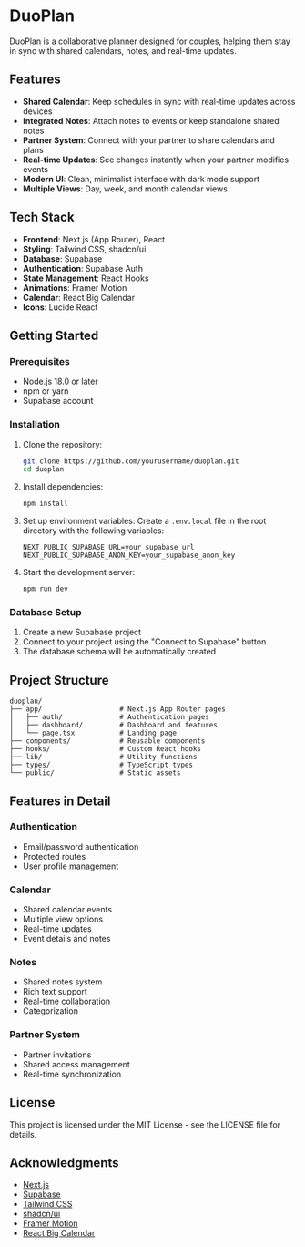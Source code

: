# DuoPlan

DuoPlan is a collaborative planner designed for couples, helping them stay in sync with shared calendars, notes, and real-time updates.

## Features

- **Shared Calendar**: Keep schedules in sync with real-time updates across devices
- **Integrated Notes**: Attach notes to events or keep standalone shared notes
- **Partner System**: Connect with your partner to share calendars and plans
- **Real-time Updates**: See changes instantly when your partner modifies events
- **Modern UI**: Clean, minimalist interface with dark mode support
- **Multiple Views**: Day, week, and month calendar views

## Tech Stack

- **Frontend**: Next.js (App Router), React
- **Styling**: Tailwind CSS, shadcn/ui
- **Database**: Supabase
- **Authentication**: Supabase Auth
- **State Management**: React Hooks
- **Animations**: Framer Motion
- **Calendar**: React Big Calendar
- **Icons**: Lucide React

## Getting Started

### Prerequisites

- Node.js 18.0 or later
- npm or yarn
- Supabase account

### Installation

1. Clone the repository:
   ```bash
   git clone https://github.com/yourusername/duoplan.git
   cd duoplan
   ```

2. Install dependencies:
   ```bash
   npm install
   ```

3. Set up environment variables:
   Create a `.env.local` file in the root directory with the following variables:
   ```
   NEXT_PUBLIC_SUPABASE_URL=your_supabase_url
   NEXT_PUBLIC_SUPABASE_ANON_KEY=your_supabase_anon_key
   ```

4. Start the development server:
   ```bash
   npm run dev
   ```

### Database Setup

1. Create a new Supabase project
2. Connect to your project using the "Connect to Supabase" button
3. The database schema will be automatically created

## Project Structure

```
duoplan/
├── app/                   # Next.js App Router pages
│   ├── auth/              # Authentication pages
│   ├── dashboard/         # Dashboard and features
│   └── page.tsx           # Landing page
├── components/            # Reusable components
├── hooks/                 # Custom React hooks
├── lib/                   # Utility functions
├── types/                 # TypeScript types
└── public/                # Static assets
```

## Features in Detail

### Authentication
- Email/password authentication
- Protected routes
- User profile management

### Calendar
- Shared calendar events
- Multiple view options
- Real-time updates
- Event details and notes

### Notes
- Shared notes system
- Rich text support
- Real-time collaboration
- Categorization

### Partner System
- Partner invitations
- Shared access management
- Real-time synchronization

## License

This project is licensed under the MIT License - see the LICENSE file for details.

## Acknowledgments

- [Next.js](https://nextjs.org/)
- [Supabase](https://supabase.io/)
- [Tailwind CSS](https://tailwindcss.com/)
- [shadcn/ui](https://ui.shadcn.com/)
- [Framer Motion](https://www.framer.com/motion/)
- [React Big Calendar](https://github.com/jquense/react-big-calendar)